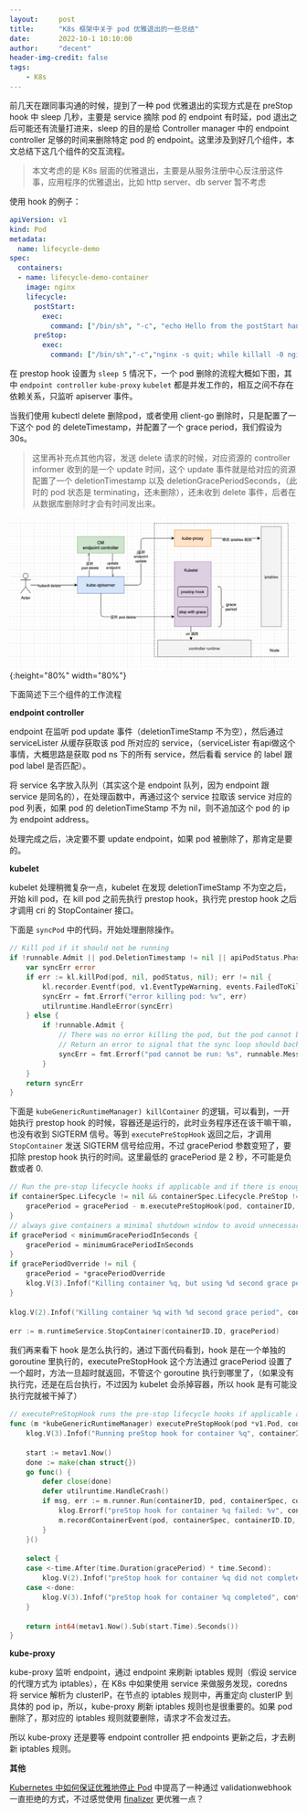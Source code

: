 ```yaml
---
layout:     post
title:      "K8s 框架中关于 pod 优雅退出的一些总结"
date:       2022-10-1 10:10:00
author:     "decent"
header-img-credit: false
tags:
    - K8s
---
```


前几天在跟同事沟通的时候，提到了一种 pod 优雅退出的实现方式是在 preStop hook 中 sleep 几秒，主要是 service 摘除 pod 的 endpoint 有时延，pod 退出之后可能还有流量打进来，sleep 的目的是给 Controller manager 中的 endpoint controller 足够的时间来删除特定 pod 的 endpoint。这里涉及到好几个组件，本文总结下这几个组件的交互流程。
> 本文考虑的是 K8s 层面的优雅退出，主要是从服务注册中心反注册这件事，应用程序的优雅退出，比如 http server、db server 暂不考虑

使用 hook 的例子：
```yml
apiVersion: v1
kind: Pod
metadata:
  name: lifecycle-demo
spec:
  containers:
  - name: lifecycle-demo-container
    image: nginx
    lifecycle:
      postStart:
        exec:
          command: ["/bin/sh", "-c", "echo Hello from the postStart handler > /usr/share/message"]
      preStop:
        exec:
          command: ["/bin/sh","-c","nginx -s quit; while killall -0 nginx; do sleep 1; done"]
```

在 prestop hook 设置为 `sleep 5` 情况下，一个 pod 删除的流程大概如下图，其中 `endpoint controller` `kube-proxy` `kubelet` 都是并发工作的，相互之间不存在依赖关系，只监听 apiserver 事件。

当我们使用 kubectl delete 删除pod，或者使用 client-go 删除时，只是配置了一下这个 pod 的 deleteTimestamp，并配置了一个 grace period，我们假设为 30s。
> 这里再补充点其他内容，发送 delete 请求的时候，对应资源的 controller informer 收到的是一个 update 时间，这个 update 事件就是给对应的资源配置了一个 deletionTimestamp 以及 deletionGracePeriodSeconds，（此时的 pod 状态是 terminating，还未删除），还未收到 delete 事件，后者在从数据库删除时才会有时间发出来。

![java-javascript](/img/in-post/all-in-one/2022-10-01-21-05-44.png){:height="80%" width="80%"}

下面简述下三个组件的工作流程

**endpoint controller**

endpoint 在监听 pod update 事件（deletionTimeStamp 不为空），然后通过 serviceLister 从缓存获取该 pod 所对应的 service，（serviceLister 有api做这个事情，大概思路是获取 pod ns 下的所有 service，然后看看 service 的 label 跟 pod label 是否匹配）。

将 service 名字放入队列（其实这个是 endpoint 队列，因为 endpoint 跟 service 是同名的），在处理函数中，再通过这个 service 拉取该 service 对应的 pod 列表，如果 pod 的 deletionTimeStamp 不为 nil，则不追加这个 pod 的 ip 为 endpoint address。

处理完成之后，决定要不要 update endpoint，如果 pod 被删除了，那肯定是要的。

**kubelet**

kubelet 处理稍微复杂一点，kubelet 在发现 deletionTimeStamp 不为空之后，开始 kill pod，在 kill pod 之前先执行 prestop hook，执行完 prestop hook 之后才调用 cri 的 StopContainer 接口。

下面是 `syncPod` 中的代码，开始处理删除操作。
```go
// Kill pod if it should not be running
if !runnable.Admit || pod.DeletionTimestamp != nil || apiPodStatus.Phase == v1.PodFailed {
	var syncErr error
	if err := kl.killPod(pod, nil, podStatus, nil); err != nil {
		kl.recorder.Eventf(pod, v1.EventTypeWarning, events.FailedToKillPod, "error killing pod: %v", err)
		syncErr = fmt.Errorf("error killing pod: %v", err)
		utilruntime.HandleError(syncErr)
	} else {
		if !runnable.Admit {
			// There was no error killing the pod, but the pod cannot be run.
			// Return an error to signal that the sync loop should back off.
			syncErr = fmt.Errorf("pod cannot be run: %s", runnable.Message)
		}
	}
	return syncErr
}
```
下面是 `kubeGenericRuntimeManager) killContainer` 的逻辑，可以看到，一开始执行 prestop hook 的时候，容器还是运行的，此时业务程序还在该干嘛干嘛，也没有收到 SIGTERM 信号。等到 `executePreStopHook` 返回之后，才调用 `StopContainer` 发送 SIGTERM 信号给应用，不过 gracePeriod 参数变短了，要扣除 prestop hook 执行的时间。这里最低的 gracePeriod 是 2 秒，不可能是负数或者 0.
```go
// Run the pre-stop lifecycle hooks if applicable and if there is enough time to run it
if containerSpec.Lifecycle != nil && containerSpec.Lifecycle.PreStop != nil && gracePeriod > 0 {
	gracePeriod = gracePeriod - m.executePreStopHook(pod, containerID, containerSpec, gracePeriod)
}
// always give containers a minimal shutdown window to avoid unnecessary SIGKILLs
if gracePeriod < minimumGracePeriodInSeconds {
	gracePeriod = minimumGracePeriodInSeconds
}
if gracePeriodOverride != nil {
	gracePeriod = *gracePeriodOverride
	klog.V(3).Infof("Killing container %q, but using %d second grace period override", containerID, gracePeriod)
}

klog.V(2).Infof("Killing container %q with %d second grace period", containerID.String(), gracePeriod)

err := m.runtimeService.StopContainer(containerID.ID, gracePeriod)
```

我们再来看下 hook 是怎么执行的，通过下面代码看到，hook 是在一个单独的 goroutine 里执行的，executePreStopHook 这个方法通过 gracePeriod 设置了一个超时，方法一旦超时就返回，不管这个 goroutine 执行到哪里了，（如果没有执行完，还是在后台执行，不过因为 kubelet 会杀掉容器，所以 hook 是有可能没执行完就被干掉了）
```go
// executePreStopHook runs the pre-stop lifecycle hooks if applicable and returns the duration it takes.
func (m *kubeGenericRuntimeManager) executePreStopHook(pod *v1.Pod, containerID kubecontainer.ContainerID, containerSpec *v1.Container, gracePeriod int64) int64 {
	klog.V(3).Infof("Running preStop hook for container %q", containerID.String())

	start := metav1.Now()
	done := make(chan struct{})
	go func() {
		defer close(done)
		defer utilruntime.HandleCrash()
		if msg, err := m.runner.Run(containerID, pod, containerSpec, containerSpec.Lifecycle.PreStop); err != nil {
			klog.Errorf("preStop hook for container %q failed: %v", containerSpec.Name, err)
			m.recordContainerEvent(pod, containerSpec, containerID.ID, v1.EventTypeWarning, events.FailedPreStopHook, msg)
		}
	}()

	select {
	case <-time.After(time.Duration(gracePeriod) * time.Second):
		klog.V(2).Infof("preStop hook for container %q did not complete in %d seconds", containerID, gracePeriod)
	case <-done:
		klog.V(3).Infof("preStop hook for container %q completed", containerID)
	}

	return int64(metav1.Now().Sub(start.Time).Seconds())
}
```

**kube-proxy**

kube-proxy 监听 endpoint，通过 endpoint 来刷新 iptables 规则（假设 service 的代理方式为 iptables），在 K8s 中如果使用 service 来做服务发现，coredns 将 service 解析为 clusterIP，在节点的 iptables 规则中，再重定向 clusterIP 到具体的 pod ip，所以，kube-proxy 刷新 iptables 规则也是很重要的。如果 pod 删除了，那对应的 iptables 规则就要删除，请求才不会发过去。

所以 kube-proxy 还是要等 endpoint controller 把 endpoints 更新之后，才去刷新 iptables 规则。


**其他**

[Kubernetes 中如何保证优雅地停止 Pod](https://aleiwu.com/post/tidb-opeartor-webhook/) 中提高了一种通过 validationwebhook 一直拒绝的方式，不过感觉使用 [finalizer](https://kubernetes.io/docs/concepts/overview/working-with-objects/finalizers/) 更优雅一点？
